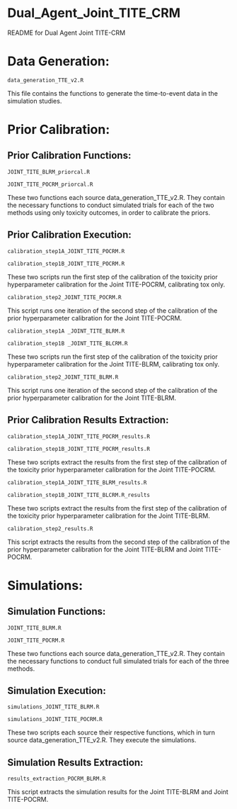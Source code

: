 # Dual_Agent_Joint_TITE_CRM
README for Dual Agent Joint TITE-CRM

# Data Generation:
`data_generation_TTE_v2.R`

This file contains the functions to generate the time-to-event data in the simulation studies.

# Prior Calibration:

## Prior Calibration Functions:
`JOINT_TITE_BLRM_priorcal.R`

`JOINT_TITE_POCRM_priorcal.R`

These two functions each source data_generation_TTE_v2.R. They contain the necessary functions to conduct simulated trials for each of the two methods using only toxicity outcomes, in order to calibrate the priors.

## Prior Calibration Execution:
`calibration_step1A_JOINT_TITE_POCRM.R`

`calibration_step1B_JOINT_TITE_POCRM.R`

These two scripts run the first step of the calibration of the toxicity prior hyperparameter calibration for the Joint TITE-POCRM, calibrating tox only.

`calibration_step2_JOINT_TITE_POCRM.R`

This script runs one iteration of the second step of the calibration of the prior hyperparameter calibration for the Joint TITE-POCRM.

`calibration_step1A _JOINT_TITE_BLRM.R`

`calibration_step1B _JOINT_TITE_BLCRM.R`

These two scripts run the first step of the calibration of the toxicity prior hyperparameter calibration for the Joint TITE-BLRM, calibrating tox only.

`calibration_step2_JOINT_TITE_BLRM.R`

This script runs one iteration of the second step of the calibration of the prior hyperparameter calibration for the Joint TITE-BLRM.

## Prior Calibration Results Extraction:

`calibration_step1A_JOINT_TITE_POCRM_results.R`

`calibration_step1B_JOINT_TITE_POCRM_results.R`

These two scripts extract the results from the first step of the calibration of the toxicity prior hyperparameter calibration for the Joint TITE-POCRM.

`calibration_step1A_JOINT_TITE_BLRM_results.R`

`calibration_step1B_JOINT_TITE_BLCRM.R_results`

These two scripts extract the results from the first step of the calibration of the toxicity prior hyperparameter calibration for the Joint TITE-BLRM.

`calibration_step2_results.R`

This script extracts the results from the second step of the calibration of the prior hyperparameter calibration for the Joint TITE-BLRM and Joint TITE-POCRM.

# Simulations:

## Simulation Functions:

`JOINT_TITE_BLRM.R`

`JOINT_TITE_POCRM.R`

These two functions each source data_generation_TTE_v2.R. They contain the necessary functions to conduct full simulated trials for each of the three methods.

## Simulation Execution:

`simulations_JOINT_TITE_BLRM.R`

`simulations_JOINT_TITE_POCRM.R`

These two scripts each source their respective functions, which in turn source data_generation_TTE_v2.R. They execute the simulations.

## Simulation Results Extraction:

`results_extraction_POCRM_BLRM.R`

This script extracts the simulation results for the Joint TITE-BLRM and Joint TITE-POCRM.

